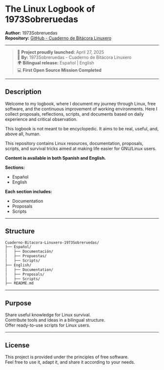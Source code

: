 # The Linux Logbook of 1973Sobreruedas

**Author:** 1973Sobreruedas  
**Repository:** [GitHub - Cuaderno de Bitácora Linuxero](https://github.com/1973Sobreruedas/Cuaderno-Bitacora-Linuxero-1973Sobreruedas)

---
> 🚀 **Project proudly launched:** April 27, 2025  
> 🎩 **By:** 1973Sobreruedas - Cuaderno de Bitácora Linuxero  
> 🌍 **Bilingual release:** Español | English  
> 💻 **First Open Source Mission Completed**
---

## Description
Welcome to my logbook, where I document my journey through Linux, free software, and the continuous improvement of working environments.
Here I collect proposals, reflections, scripts, and documents based on daily experience and critical observation.

This logbook is not meant to be encyclopedic.
It aims to be real, useful, and, above all, human.

This repository contains Linux resources, documentation, proposals, scripts, and survival tricks aimed at making life easier for GNU/Linux users.

**Content is available in both Spanish and English.**

**Sections:**  
- Español  
- English

**Each section includes:**  
- Documentation  
- Proposals  
- Scripts

---

## Structure

```bash
Cuaderno-Bitacora-Linuxero-1973Sobreruedas/
├── Español/
│   ├── Documentación/
│   ├── Propuestas/
│   ├── Scripts/
├── English/
│   ├── Documentation/
│   ├── Proposals/
│   ├── Scripts/
├── README.md
```
---

## Purpose

Share useful knowledge for Linux survival.  
Contribute tools and ideas in a bilingual structure.  
Offer ready-to-use scripts for Linux users.

---

## License

This project is provided under the principles of free software.  
Feel free to use it, adapt it, and share it according to your needs.
